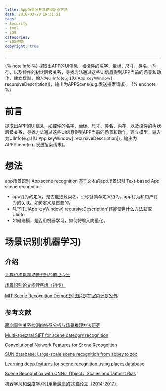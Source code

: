 ```yaml
---
title: App场景分析与建模识别方法
date: 2018-03-20 16:31:51
tags:
- Security
- tool
- iOS
categories:
- iOS逆向
copyright: true
---
```

-----------------------
{% note info %}
提取出APP的UI信息，如控件的名字、坐标、尺寸、类名、内存，以及控件的树状层级关系，寻找方法通过这些UI信息得到APP当前的场景和动作，建立模型，输入为UIInfo(e.g.[[UIApp keyWindow] recursiveDescription])，输出为APPScene(e.g.发送搜索请求)。
{% endnote %}
<!--more-->
# 前言

提取出APP的UI信息，如控件的名字、坐标、尺寸、类名、内存，以及控件的树状层级关系，寻找方法通过这些UI信息得到APP当前的场景和动作，建立模型，输入为UIInfo(e.g.[[UIApp keyWindow] recursiveDescription])，输出为APPScene(e.g.发送搜索请求)。

# 想法

app场景识别 App scene recognition
基于文本的app场景识别 Text-based App scene recognition
- app行为的定义，是否能通过类名、坐标就简单定义行为。app行为和用户行为的关联。如何定义是首要的。
- 除了[[UIApp keyWindow] recursiveDescription]还能使用什么方法获取UIinfo
- 如何建模，是否用机器学习，如何将输入向量化。

# 场景识别(机器学习)

## 介绍

[计算机视觉和场景识别的前世今生](http://www.donews.com/idonews/article/6446.shtm)

[场景识别论文阅读感想（初步）](http://blog.csdn.net/qq_35395045/article/details/77618836)

[MIT Scene Recognition Demo识别图片是在室内还是室外](http://places.csail.mit.edu/demo.html)

## 参考文献

[面向事件关系检测的特征分析与场景推理方法研究](http://xueshu.baidu.com.cn/s?wd=paperuri%3A%2830bcbd311c2a49113338f6b4ce03b067%29&filter=sc_long_sign&sc_ks_para=q%3D%E9%9D%A2%E5%90%91%E4%BA%8B%E4%BB%B6%E5%85%B3%E7%B3%BB%E6%A3%80%E6%B5%8B%E7%9A%84%E7%89%B9%E5%BE%81%E5%88%86%E6%9E%90%E4%B8%8E%E5%9C%BA%E6%99%AF%E6%8E%A8%E7%90%86%E6%96%B9%E6%B3%95%E7%A0%94%E7%A9%B6&sc_us=9160209492333156453&tn=SE_baiduxueshu_c1gjeupa&ie=utf-8)

[Multi-spectral SIFT for scene category recognition](http://xueshu.baidu.com.cn/s?wd=paperuri%3A%282c3436e553512e233b7ca1ce1abca471%29&filter=sc_long_sign&sc_ks_para=q%3DMulti-spectral%20SIFT%20for%20scene%20category%20recognition&sc_us=11192796055788375713&tn=SE_baiduxueshu_c1gjeupa&ie=utf-8)

[Convolutional Network Features for Scene Recognition](http://xueshu.baidu.com.cn/s?wd=paperuri%3A%28dabb94ad8359f7f82fd45dd96ee00d72%29&filter=sc_long_sign&sc_ks_para=q%3DConvolutional%20Network%20Features%20for%20Scene%20Recognition&sc_us=7184478976350537527&tn=SE_baiduxueshu_c1gjeupa&ie=utf-8)

[SUN database: Large-scale scene recognition from abbey to zoo](http://xueshu.baidu.com.cn/s?wd=paperuri%3A%28ce62e8cc4b394c2361ff1bde7962f4fa%29&filter=sc_long_sign&sc_ks_para=q%3DSUN%20database%3A%20Large-scale%20scene%20recognition%20from%20abbey%20to%20zoo&sc_us=8683530613023129470&tn=SE_baiduxueshu_c1gjeupa&ie=utf-8)

[Learning deep features for scene recognition using places database](http://xueshu.baidu.com.cn/s?wd=paperuri%3A%2811ca23fe4e8823cc24984d40393ee3fa%29&filter=sc_long_sign&sc_ks_para=q%3DLearning%20deep%20features%20for%20scene%20recognition%20using%20places%20database&sc_us=10700903575524642872&tn=SE_baiduxueshu_c1gjeupa&ie=utf-8)

[Scene Recognition with CNNs: Objects, Scales and Dataset Bias](http://xueshu.baidu.com.cn/s?wd=Scene+recognition+with+CNNs%3A+objects%2C+scales+and+dataset+bias&tn=SE_baiduxueshu_c1gjeupa&cl=3&ie=utf-8&bs=scene+recognition&f=8&rsv_bp=1&rsv_sug2=1&sc_f_para=sc_tasktype%3D%7BfirstSimpleSearch%7D&rsv_n=2)

[机器学习和深度学习引用量最高的20篇论文（2014-2017）](https://www.chainnews.com/articles/947306427039.htm)
